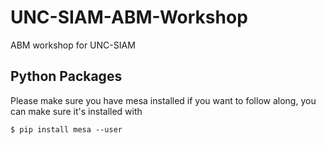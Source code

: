 # UNC-SIAM-ABM-Workshop
ABM workshop for UNC-SIAM

## Python Packages

Please make sure you have mesa installed if you want to follow along, you can
make sure it's installed with

```
$ pip install mesa --user
```
